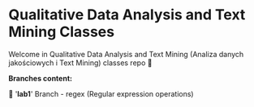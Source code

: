 # Qualitative Data Analysis and Text Mining Classes
Welcome in Qualitative Data Analysis and Text Mining (Analiza danych jakościowych i Text Mining) classes repo 👋

**Branches content:**

🔸 '**lab1**' Branch - regex (Regular expression operations)
